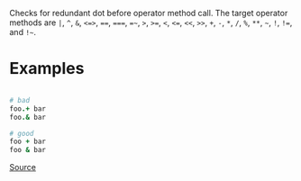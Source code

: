 
Checks for redundant dot before operator method call.
The target operator methods are `|`, `^`, `&`, `<=>`, `==`, `===`, `=~`, `>`, `>=`, `<`,
`<=`, `<<`, `>>`, `+`, `-`, `*`, `/`, `%`, `**`, `~`, `!`, `!=`, and `!~`.

# Examples

```ruby

# bad
foo.+ bar
foo.& bar

# good
foo + bar
foo & bar
```

[Source](http://www.rubydoc.info/gems/rubocop/RuboCop/Cop/Style/OperatorMethodCall)